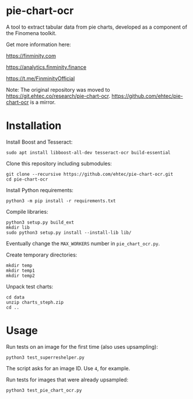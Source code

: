 # pie-chart-ocr
A tool to extract tabular data from pie charts, developed as a component of the Finomena toolkit.

Get more information here:

https://finminity.com

https://analytics.finminity.finance

https://t.me/FinminityOfficial

Note: The original repository was moved to https://git.ehtec.co/research/pie-chart-ocr.
https://github.com/ehtec/pie-chart-ocr is a mirror.

# Installation

Install Boost and Tesseract:

```commandline
sudo apt install libboost-all-dev tesseract-ocr build-essential
```

Clone this repository including submodules:

```commandline
git clone --recursive https://github.com/ehtec/pie-chart-ocr.git
cd pie-chart-ocr
```

Install Python requirements:

```commandline
python3 -m pip install -r requirements.txt
```

Compile libraries:

```commandline
python3 setup.py build_ext
mkdir lib
sudo python3 setup.py install --install-lib lib/
```

Eventually change the `MAX_WORKERS` number in `pie_chart_ocr.py`.

Create temporary directories:
```commandline
mkdir temp
mkdir temp1
mkdir temp2
```

Unpack test charts:

```commandline
cd data
unzip charts_steph.zip
cd ..
```

# Usage

Run tests on an image for the first time (also uses upsampling):

```commandline
python3 test_superreshelper.py
```

The script asks for an image ID. Use `4`, for example.

Run tests for images that were already upsampled:

```commandline
python3 test_pie_chart_ocr.py
```
